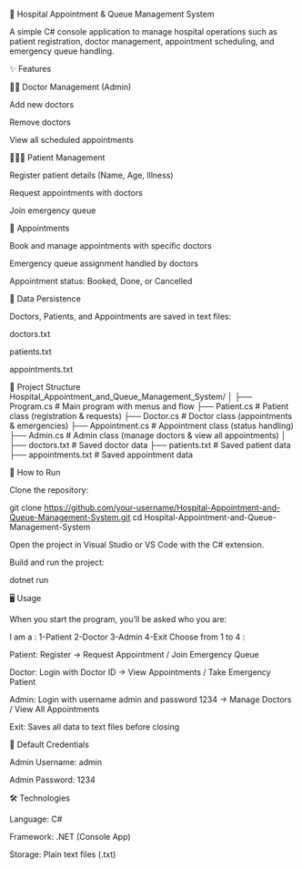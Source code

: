 🏥 Hospital Appointment & Queue Management System

A simple C# console application to manage hospital operations such as patient registration, doctor management, appointment scheduling, and emergency queue handling.

✨ Features

👨‍⚕️ Doctor Management (Admin)

Add new doctors

Remove doctors

View all scheduled appointments

🧑‍🤝‍🧑 Patient Management

Register patient details (Name, Age, Illness)

Request appointments with doctors

Join emergency queue

📅 Appointments

Book and manage appointments with specific doctors

Emergency queue assignment handled by doctors

Appointment status: Booked, Done, or Cancelled

💾 Data Persistence

Doctors, Patients, and Appointments are saved in text files:

doctors.txt

patients.txt

appointments.txt

📂 Project Structure
Hospital_Appointment_and_Queue_Management_System/
│
├── Program.cs          # Main program with menus and flow
├── Patient.cs          # Patient class (registration & requests)
├── Doctor.cs           # Doctor class (appointments & emergencies)
├── Appointment.cs      # Appointment class (status handling)
├── Admin.cs            # Admin class (manage doctors & view all appointments)
│
├── doctors.txt         # Saved doctor data
├── patients.txt        # Saved patient data
├── appointments.txt    # Saved appointment data

🚀 How to Run

Clone the repository:

git clone https://github.com/your-username/Hospital-Appointment-and-Queue-Management-System.git
cd Hospital-Appointment-and-Queue-Management-System


Open the project in Visual Studio or VS Code with the C# extension.

Build and run the project:

dotnet run

🖥️ Usage

When you start the program, you’ll be asked who you are:

I am a :
1-Patient
2-Doctor
3-Admin
4-Exit
Choose from 1 to 4 :


Patient: Register → Request Appointment / Join Emergency Queue

Doctor: Login with Doctor ID → View Appointments / Take Emergency Patient

Admin: Login with username admin and password 1234 → Manage Doctors / View All Appointments

Exit: Saves all data to text files before closing

🔑 Default Credentials

Admin Username: admin

Admin Password: 1234

🛠️ Technologies

Language: C#

Framework: .NET (Console App)

Storage: Plain text files (.txt)
